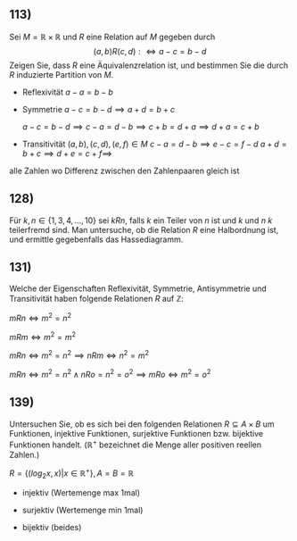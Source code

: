## 113) 
Sei $M = \mathbb{R} \times \mathbb{R}$ und $R$ eine Relation auf $M$ gegeben durch
$$(a, b)R(c, d) :⇔ a − c = b − d$$
Zeigen Sie, dass $R$ eine Äquivalenzrelation ist, und bestimmen Sie die durch $R$ induzierte Partition
von $M$.

- Reflexivität
	$a-a=b-b$
- Symmetrie
	$a-c=b-d \implies a+d=b+c$
	
	$a-c=b-d \implies c-a=d-b \implies c+b=d+a \implies d+a=c+b$
- Transitivität
	$(a,b),(c,d),(e,f) \in M$
	$c-a=d-b \implies e-c=f-d$
	$a+d=b+c \implies d+e=c+f \implies$

alle Zahlen wo Differenz zwischen den Zahlenpaaren gleich ist

## 128) 
Für $k, n \in \{1, 3, 4, . . . , 10\}$ sei $kRn$, falls $k$ ein Teiler von $n$ ist und $k$ und $n$
$k$ teilerfremd sind. Man untersuche, ob die Relation $R$ eine Halbordnung ist, und ermittle gegebenfalls das Hassediagramm.

## 131) 
Welche der Eigenschaften Reflexivität, Symmetrie, Antisymmetrie und Transitivität
haben folgende Relationen $R$ auf $\mathbb{Z}$:

$mRn \iff m^2 = n^2$

$mRm \iff m^2=m^2$

$mRn \iff m^2=n^2 \implies nRm \iff n^2=m^2$

$mRn \iff m^2=n^2 \land nRo = n^2=o^2 \implies mRo \iff m^2=o^2$

## 139)  
Untersuchen Sie, ob es sich bei den folgenden Relationen $R ⊆ A × B$ um Funktionen,
injektive Funktionen, surjektive Funktionen bzw. bijektive Funktionen handelt. ($\mathbb{R}^+$ bezeichnet
die Menge aller positiven reellen Zahlen.)

$R = \{(log_{2}x, x)|x ∈ \mathbb{R}^+\}, A = B = \mathbb{R}$

- injektiv (Wertemenge max 1mal)

- surjektiv (Wertemenge min 1mal)

- bijektiv (beides)